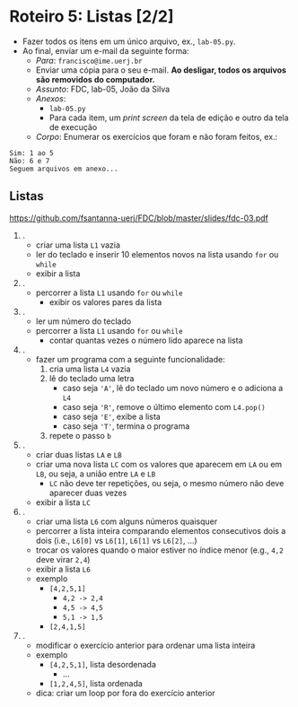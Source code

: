 <meta http-equiv="Content-Type" content="text/html; charset=UTF-8"/></p>        

Roteiro 5: Listas [2/2]
=======================

- Fazer todos os itens em um único arquivo, ex., `lab-05.py`.
- Ao final, enviar um e-mail da seguinte forma:
    - *Para*: `francisco@ime.uerj.br`
    - Enviar uma cópia para o seu e-mail.
      **Ao desligar, todos os arquivos são removidos do computador.**
    - *Assunto*: FDC, lab-05, João da Silva
    - *Anexos*:
        - `lab-05.py`
        - Para cada item, um *print screen* da tela de edição e outro da tela de execução
    - *Corpo*: Enumerar os exercícios que foram e não foram feitos, ex.:

```
Sim: 1 ao 5
Não: 6 e 7
Seguem arquivos em anexo...
```

Listas
------

<https://github.com/fsantanna-uerj/FDC/blob/master/slides/fdc-03.pdf>

1. .
    - criar uma lista `L1` vazia
    - ler do teclado e inserir 10 elementos novos na lista usando `for` ou `while`
    - exibir a lista
2. .
    - percorrer a lista `L1` usando `for` ou `while`
        - exibir os valores pares da lista
3. .
    - ler um número do teclado
    - percorrer a lista `L1` usando `for` ou `while`
        - contar quantas vezes o número lido aparece na lista
4. .
    - fazer um programa com a seguinte funcionalidade:
        1. cria uma lista `L4` vazia
        2. lê do teclado uma letra
            - caso seja `'A'`, lê do teclado um novo número e o adiciona a `L4`
            - caso seja `'R'`, remove o último elemento com `L4.pop()`
            - caso seja `'E'`, exibe a lista
            - caso seja `'T'`, termina o programa
        3. repete o passo `b`
5. .
    - criar duas listas `LA` e `LB`
    - criar uma nova lista `LC` com os valores que aparecem em `LA` ou em `LB`,
      ou seja, a união entre `LA` e `LB`
        - `LC` não deve ter repetições, ou seja, o mesmo número não deve
          aparecer duas vezes
    - exibir a lista `LC`
6. .
    - criar uma lista `L6` com alguns números quaisquer
    - percorrer a lista inteira comparando elementos consecutivos dois a dois (i.e., `L6[0]` vs `L6[1]`, `L6[1]` vs `L6[2]`, ...)
    - trocar os valores quando o maior estiver no índice menor (e.g., `4,2` deve virar `2,4`)
    - exibir a lista `L6`
    - exemplo
        - `[4,2,5,1]`
            - `4,2 -> 2,4`
            - `4,5 -> 4,5`
            - `5,1 -> 1,5`
        - `[2,4,1,5]`
7. .
    - modificar o exercício anterior para ordenar uma lista inteira
    - exemplo
        - `[4,2,5,1]`, lista desordenada
            - ...
        - `[1,2,4,5]`, lista ordenada
    - dica: criar um loop por fora do exercício anterior
